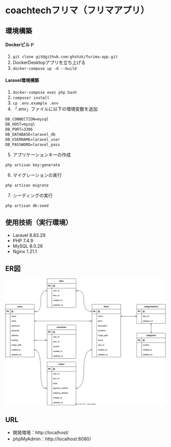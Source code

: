 # coachtechフリマ（フリマアプリ）

## 環境構築
#### Dockerビルド
1. `git clone git@github.com:ghshzk/furima-app.git`
2. DockerDesktopアプリを立ち上げる
3. `docker-compose up -d --build`

#### Laravel環境構築
1. `docker-compose exec php bash`
2. `composer install`
3. `cp .env.example .env`
4. 「.env」ファイルに以下の環境変数を追加
```
DB_CONNECTION=mysql
DB_HOST=mysql
DB_PORT=3306
DB_DATABASE=laravel_db
DB_USERNAME=laravel_user
DB_PASSWORD=laravel_pass
```
5. アプリケーションキーの作成
```
php artisan key:generate
```
6. マイグレーションの実行
```
php artisan migrate
```
7. シーディングの実行
```
php artisan db:seed
```

## 使用技術（実行環境）
- Laravel 8.83.29
- PHP 7.4.9
- MySQL 8.0.26
- Nginx 1.21.1

## ER図
![ER図](/furima.drawio.svg)

## URL
- 開発環境：http://localhost/
- phpMyAdmin：http://localhost:8080/